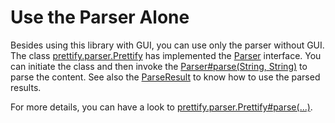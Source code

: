 # Use the Parser Alone #

Besides using this library with GUI, you can use only the parser without GUI. The class [prettify.parser.Prettify](http://cws1989.github.io/java-prettify/prettify/PrettifyParser.html) has implemented the [Parser](http://cws1989.github.io/java-prettify/syntaxhighlight/Parser.html) interface. You can initiate the class and then invoke the [Parser#parse(String, String)](http://cws1989.github.io/java-prettify/syntaxhighlight/Parser.html#parse%28java.lang.String,%20java.lang.String%29) to parse the content. See also the [ParseResult](http://cws1989.github.io/java-prettify/syntaxhighlight/ParseResult.html) to know how to use the parsed results.

For more details, you can have a look to [prettify.parser.Prettify#parse(...)](http://cws1989.github.io/java-prettify/prettify/parser/Prettify.html).